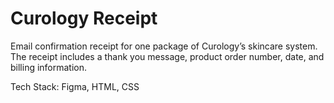 # Curology Receipt

Email confirmation receipt for one package of Curology’s skincare system. The receipt includes a thank you message, product order number, date, and billing information.

Tech Stack: Figma, HTML, CSS
